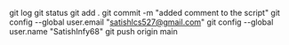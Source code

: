 git log
git status
git add .
git commit -m "added comment to the script"
git config --global user.email "satishlcs527@gmail.com"
git config --global user.name "SatishInfy68"
git push origin main
